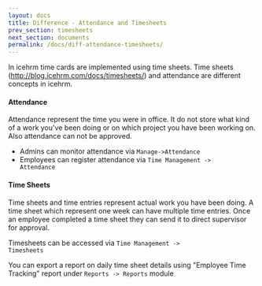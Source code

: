 ```yaml
---
layout: docs
title: Difference - Attendance and Timesheets
prev_section: timesheets
next_section: documents
permalink: /docs/diff-attendance-timesheets/
---
```

In icehrm time cards are implemented using time sheets. Time sheets (http://blog.icehrm.com/docs/timesheets/) and attendance are different concepts in icehrm. 

#### Attendance

Attendance represent the time you were in office. It do not store what kind of a work you've been doing or 
on which project you have been working on. Also attendance can not be approved. 

- Admins can monitor attendance via <code>Manage->Attendance</code>
- Employees can register attendance via <code>Time Management -> Attendance</code>

#### Time Sheets

Time sheets and time entries represent actual work you have been doing. A time sheet which represent one week
can have multiple time entries. Once an employee completed a time sheet they can send it to direct 
supervisor for approval.

Timesheets can be accessed via <code>Time Management -> Timesheets</code>

You can export a report on daily time sheet details using "Employee Time Tracking" report under 
<code>Reports -> Reports</code> module



